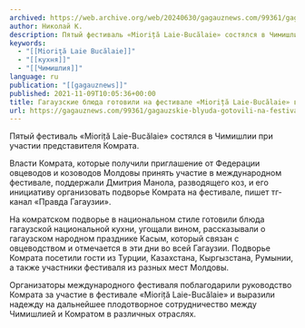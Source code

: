 ```yaml
---
archived: https://web.archive.org/web/20240630/gagauznews.com/99361/gagauzskie-blyuda-gotovili-na-festivale-miorita-laie-bucalaie-v-chimishlii.html
author: Николай К.
description: Пятый фестиваль «Mioriță Laie-Bucălaie» состялся в Чимишлии при участии представителя Комрата. Власти Комрата, которые получили приглашение от Федерации овцеводов и козоводов Молдовы принять участие в международном фестивале, поддержали Дмитрия Манола, разводящего коз, и его инициативу организовать подворье Комрата на фестивале, пишет тг-канал «Правда Гагаузии». На комратском подворье в национальном стиле готовили блюда гагаузской национальной кухни, угощали вином, рассказывали о гагаузском народном празднике Касым, который связан с овцеводством и отмечается в эти дни во всей Гагаузии. Подворье Комрата посетили гости из Турции, Казахстана, Кыргызстана, Румынии, а также участники фестиваля из разных мест Молдовы. Организаторы международного фестиваля поблагодарили руководство Комрата за участие […]
keywords:
  - "[[Mioriţă Laie Bucălaie]]"
  - "[[кухня]]"
  - "[[Чимишлия]]"
language: ru
publication: "[[gagauznews]]"
published: 2021-11-09T10:05:36+00:00
title: Гагаузские блюда готовили на фестивале «Mioriță Laie-Bucălaie» в Чимишлии
url: https://gagauznews.com/99361/gagauzskie-blyuda-gotovili-na-festivale-miorita-laie-bucalaie-v-chimishlii.html
---
```


Пятый фестиваль «Mioriță Laie-Bucălaie» состялся в Чимишлии при участии представителя Комрата.

Власти Комрата, которые получили приглашение от Федерации овцеводов и козоводов Молдовы принять участие в международном фестивале, поддержали Дмитрия Манола, разводящего коз, и его инициативу организовать подворье Комрата на фестивале, пишет тг-канал «Правда Гагаузии».

На комратском подворье в национальном стиле готовили блюда гагаузской национальной кухни, угощали вином, рассказывали о гагаузском народном празднике Касым, который связан с овцеводством и отмечается в эти дни во всей Гагаузии. Подворье Комрата посетили гости из Турции, Казахстана, Кыргызстана, Румынии, а также участники фестиваля из разных мест Молдовы.

Организаторы международного фестиваля поблагодарили руководство Комрата за участие в фестивале «Mioriță Laie-Bucălaie» и выразили надежду на дальнейшее плодотворное сотрудничество между Чимишлией и Комратом в различных отраслях.